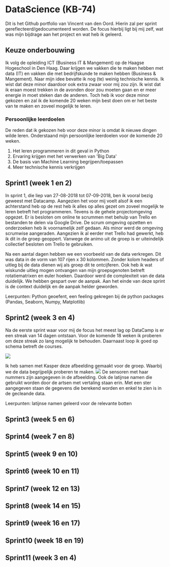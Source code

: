 # DataScience (KB-74)
Dit is het Github portfolio van Vincent van den Oord. Hierin zal per sprint gereflecteerd/gedocumenteerd worden. De focus 
hierbij ligt bij mij zelf, wat was mijn bijdrage aan het project en wat heb ik geleerd. 

## Keuze onderbouwing
Ik volg de opleiding ICT (Business IT & Mangement) op de Haagse Hogeschool in Den Haag. Daar krijgen we vakken die te maken hebben met data (IT) en vakken die met bedrijfskunde te maken hebben (Business & Mangement). Naar mijn idee bevatte ik nog (te) weinig technische kennis. Ik wist dat deze minor daardoor ook extra zwaar voor mij zou zijn. Ik wist dat ik eraan moest trekken in de avonden door zou moeten gaan en er meer energie in moet steken dan de anderen. Toch heb ik voor deze minor gekozen en zal ik de komende 20 weken mijn best doen om er het beste van te maken en zoveel mogelijk te leren.  

### Persoonlijke leerdoelen
De reden dat ik gekozen heb voor deze minor is omdat ik nieuwe dingen wilde leren. Onderstaand mijn persoonlijke leerdoelen voor de komende 20 weken.
 1. Het leren programmeren in dit geval in Python
 2. Ervaring krijgen met het verwerken van 'Big Data'
 3. De basis van Machine Learning begrijpen/toepassen
 4. Meer technische kennis verkrijgen


## Sprint1 (week 1 en 2)
In sprint 1, die liep van 27-08-2018 tot 07-09-2018, ben ik vooral bezig geweest met Datacamp. Aangezien het voor mij voelt alsof ik een achterstand heb op de rest heb ik alles op alles gezet om zoveel mogelijk te leren betreft het programmeren. Tevens is de gehele projectomgeving opgezet. Er is besloten om online te scrummen met behulp van Trello en bestanden te delen via Google Drive. De scrum omgeving opzetten en onderzoeken heb ik voornamelijk zelf gedaan. Als minor werd de omgeving scrumwise aangeraden. Aangezien ik al eerder met Trello had gewerkt, heb ik dit in de groep geoppert. Vanwege de animo uit de groep is er uiteindelijk collectief besloten om Trello te gebruiken.

Na een aantal dagen hebben we een voorbeeld van de data verkregen. Dit was data in de vorm van 107 rijen x 30 kolommen. Zonder kolom headers of uitleg bij de data dienen wij als groep dit te ontcijferen. Ook heb ik wat wiskunde uitleg mogen ontvangen van mijn groepsgenoten betreft rotatiematrixen en euler hoeken. Daardoor werd de complexiteit van de data duidelijk. We hebben gespart over de aanpak. Aan het einde van deze sprint is de context duidelijk en de aanpak helder geworden.

Leerpunten: Python geoefent, een feeling gekregen bij de python packages (Pandas, Seaborn, Numpy, Matplotlib)
## Sprint2 (week 3 en 4)
Na de eerste sprint waar voor mij de focus het meest lag op DataCamp is er een streak van 14 dagen ontstaan. Voor de komende 
18 weken ik proberen om deze streak zo lang mogelijk te behouden. Daarnaast loop ik goed op schema betreft de courses.

![](https://i.imgur.com/7gz2IMp.jpg)

Ik heb samen met Kasper deze afbeelding gemaakt voor de groep. Waarbij we de data begrijpelijk proberen te maken. 
![](https://i.imgur.com/IBdwBCE.jpg)
De sensoren met haar nummers zijn aangegeven in de afbeelding. Ook de latijnse namen die gebruikt worden door de artsen met vertaling staan erin. Met een ster aangegeven staan de gegevens die berekend worden en enkel te zien is in de gecleande data.

Leerpunten: latijnse namen geleerd voor de relevante botten
## Sprint3 (week 5 en 6)
## Sprint4 (week 7 en 8)
## Sprint5 (week 9 en 10)
## Sprint6 (week 10 en 11)
## Sprint7 (week 12 en 13)
## Sprint8 (week 14 en 15)
## Sprint9 (week 16 en 17)
## Sprint10 (week 18 en 19)
## Sprint11 (week 3 en 4)
